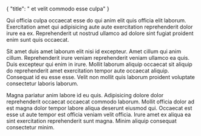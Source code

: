 {
  "title": " et velit commodo esse culpa"
}

Qui officia culpa occaecat esse do qui anim elit quis officia elit laborum. Exercitation amet qui adipisicing aute aute exercitation reprehenderit dolor irure ea ex. Reprehenderit ut nostrud ullamco ad dolore sint fugiat proident enim sunt quis occaecat.

Sit amet duis amet laborum elit nisi id excepteur. Amet cillum qui anim cillum. Reprehenderit irure veniam reprehenderit veniam ullamco ea quis. Duis excepteur qui enim in irure. Mollit laborum aliquip occaecat sit aliquip do reprehenderit amet exercitation tempor aute occaecat aliquip. Consequat id eu esse esse. Velit non mollit quis laborum proident voluptate consectetur laboris laborum.

Magna pariatur anim labore id eu quis. Adipisicing dolore dolor reprehenderit occaecat occaecat commodo laborum. Mollit officia dolor ad est magna dolor tempor labore aliqua deserunt eiusmod qui. Occaecat est esse ut aute tempor est officia veniam velit officia. Irure amet ex aliqua ea sint exercitation reprehenderit sunt magna. Minim aliquip consequat consectetur minim.